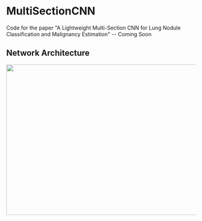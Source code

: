 # MultiSectionCNN
Code for the paper "A Lightweight Multi-Section CNN for Lung Nodule Classification and Malignancy Estimation" -- Coming Soon


Network Architecture
--------------------

<p align="center">
  <img src="assets/deep-arch.png" width="640" height="400" />
</p>
